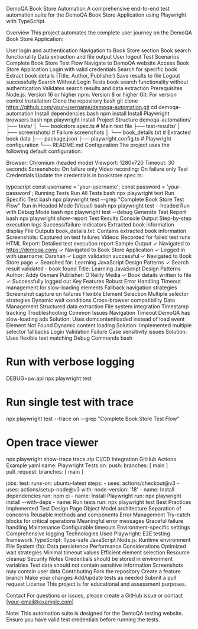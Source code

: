 DemoQA Book Store Automation
A comprehensive end-to-end test automation suite for the DemoQA Book Store Application using Playwright with TypeScript.

Overview
This project automates the complete user journey on the DemoQA Book Store Application:

User login and authentication
Navigation to Book Store section
Book search functionality
Data extraction and file output
User logout
Test Scenarios
Complete Book Store Test Flow
Navigate to DemoQA website
Access Book Store Application
Login with valid credentials
Search for specific book
Extract book details (Title, Author, Publisher)
Save results to file
Logout successfully
Search Without Login
Tests book search functionality without authentication
Validates search results and data extraction
Prerequisites
Node.js: Version 16 or higher
npm: Version 8 or higher
Git: For version control
Installation
Clone the repository
bash
   git clone https://github.com/your-username/demoqa-automation.git
   cd demoqa-automation
Install dependencies
bash
   npm install
Install Playwright browsers
bash
   npx playwright install
Project Structure
demoqa-automation/
├── tests/
│   └── bookstore.spec.ts          # Main test file
├── test-results/
│   ├── screenshots/               # Failure screenshots
│   └── book_details.txt          # Extracted book data
├── package.json
├── playwright.config.ts           # Playwright configuration
└── README.md
Configuration
The project uses the following default configuration:

Browser: Chromium (headed mode)
Viewport: 1280x720
Timeout: 30 seconds
Screenshots: On failure only
Video recording: On failure only
Test Credentials
Update the credentials in bookstore.spec.ts:

typescript
const username = 'your-username';
const password = 'your-password';
Running Tests
Run All Tests
bash
npx playwright test
Run Specific Test
bash
npx playwright test --grep "Complete Book Store Test Flow"
Run in Headed Mode (Visual)
bash
npx playwright test --headed
Run with Debug Mode
bash
npx playwright test --debug
Generate Test Report
bash
npx playwright show-report
Test Results
Console Output
Step-by-step execution logs
Success/failure indicators
Extracted book information display
File Outputs
book_details.txt: Contains extracted book information
Screenshots: Captured on test failures
Videos: Recorded for failed test runs
HTML Report: Detailed test execution report
Sample Output
✓ Navigated to https://demoqa.com/
✓ Navigated to Book Store Application
✓ Logged in with username: Darshan
✓ Login validation successful
✓ Navigated to Book Store page
✓ Searched for: Learning JavaScript Design Patterns
✓ Search result validated - book found
  Title: Learning JavaScript Design Patterns
  Author: Addy Osmani
  Publisher: O'Reilly Media
✓ Book details written to file
✓ Successfully logged out
Key Features
Robust Error Handling
Timeout management for slow-loading elements
Fallback navigation strategies
Screenshot capture on failures
Flexible Element Selection
Multiple selector strategies
Dynamic wait conditions
Cross-browser compatibility
Data Management
Structured data extraction
File system integration
Timestamp tracking
Troubleshooting
Common Issues
Navigation Timeout
DemoQA has slow-loading ads
Solution: Uses domcontentloaded instead of load event
Element Not Found
Dynamic content loading
Solution: Implemented multiple selector fallbacks
Login Validation Failure
Case sensitivity issues
Solution: Uses flexible text matching
Debug Commands
bash
# Run with verbose logging
DEBUG=pw:api npx playwright test

# Run single test with trace
npx playwright test --trace on --grep "Complete Book Store Test Flow"

# Open trace viewer
npx playwright show-trace trace.zip
CI/CD Integration
GitHub Actions Example
yaml
name: Playwright Tests
on:
  push:
    branches: [ main ]
  pull_request:
    branches: [ main ]

jobs:
  test:
    runs-on: ubuntu-latest
    steps:
    - uses: actions/checkout@v3
    - uses: actions/setup-node@v3
      with:
        node-version: '18'
    - name: Install dependencies
      run: npm ci
    - name: Install Playwright
      run: npx playwright install --with-deps
    - name: Run tests
      run: npx playwright test
Best Practices Implemented
Test Design
Page Object Model architecture
Separation of concerns
Reusable methods and components
Error Management
Try-catch blocks for critical operations
Meaningful error messages
Graceful failure handling
Maintenance
Configurable timeouts
Environment-specific settings
Comprehensive logging
Technologies Used
Playwright: E2E testing framework
TypeScript: Type-safe JavaScript
Node.js: Runtime environment
File System (fs): Data persistence
Performance Considerations
Optimized wait strategies
Minimal timeout values
Efficient element selection
Resource cleanup
Security Notes
Credentials should be stored in environment variables
Test data should not contain sensitive information
Screenshots may contain user data
Contributing
Fork the repository
Create a feature branch
Make your changes
Add/update tests as needed
Submit a pull request
License
This project is for educational and assessment purposes.

Contact
For questions or issues, please create a GitHub issue or contact [your-email@example.com]

Note: This automation suite is designed for the DemoQA testing website. Ensure you have valid test credentials before running the tests.


